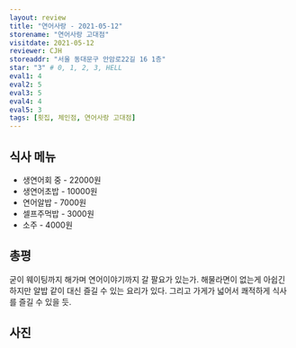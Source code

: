```yaml
---
layout: review
title: "연어사랑 - 2021-05-12"
storename: "연어사랑 고대점"
visitdate: 2021-05-12
reviewer: CJH
storeaddr: "서울 동대문구 안암로22길 16 1층"
star: "3" # 0, 1, 2, 3, HELL
eval1: 4
eval2: 5
eval3: 5
eval4: 4
eval5: 3
tags: [횟집, 체인점, 연어사랑 고대점]
---
```


## 식사 메뉴

- 생연어회 중 - 22000원
- 생연어초밥 - 10000원
- 연어알밥 - 7000원
- 셀프주먹밥 - 3000원
- 소주 - 4000원

## 총평

굳이 웨이팅까지 해가며 연어이야기까지 갈 팔요가 있는가. 해물라면이 없는게 아쉽긴 하지만 알밥 같이 대신 즐길 수 있는 요리가 있다. 그리고 가게가 넓어서 쾌적하게 식사를 즐길 수 있을 듯.

## 사진


